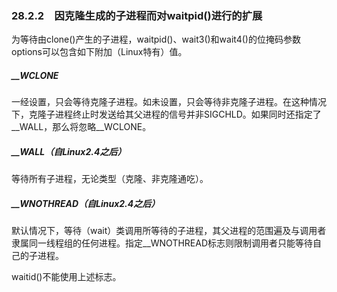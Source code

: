 ### 28.2.2　因克隆生成的子进程而对waitpid()进行的扩展

为等待由clone()产生的子进程，waitpid()、wait3()和wait4()的位掩码参数options可以包含如下附加（Linux特有）值。

##### __WCLONE

一经设置，只会等待克隆子进程。如未设置，只会等待非克隆子进程。在这种情况下，克隆子进程终止时发送给其父进程的信号并非SIGCHLD。如果同时还指定了__WALL，那么将忽略__WCLONE。

##### __WALL（自Linux2.4之后）

等待所有子进程，无论类型（克隆、非克隆通吃）。

##### __WNOTHREAD（自Linux2.4之后）

默认情况下，等待（wait）类调用所等待的子进程，其父进程的范围遍及与调用者隶属同一线程组的任何进程。指定__WNOTHREAD标志则限制调用者只能等待自己的子进程。

waitid()不能使用上述标志。


